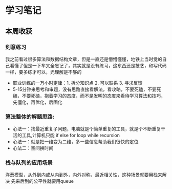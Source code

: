 # 学习笔记

## 本周收获


### 刻意练习
我之前看过很多算法和数据结构文章，但是一直还是懵懵懂懂，地铁上当时觉的自己看懂了但是一下车又全忘记了，其实就是没有练习，这东西还是技艺，和写代码一样，要多练才可以，光理解是不够的

* 职业训练的一万小时定律：1. 拆分知识点   2. 可以联系    3. 寻求反馈
* 5-15分钟来思考和审题，没有思路直接看解法，看攻略，不要死磕，不要死磕，不要死磕，抱着学习的态度，而不是发明的态度来看待学习算法和技巧，先僵化，再优化，后固化

### 算法整体的解题思路:
* 心法一：找最近重复子问题，电脑就是个简单重复的工具，就是个不断重复干活的工具,计算机只能 if else for loop while recursion
* 心法一：就是把一维变为二维，多一些信息帮助我们很快的定位
* 心法二：空间换时间

### 栈与队列的应用场景
洋葱模型，从外到内或从内到外，内外对称，最近相关性，这种场景就要用栈来解决
先来后到的公平性就要用queue



